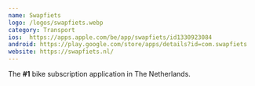 ```yaml
---
name: Swapfiets
logo: /logos/swapfiets.webp
category: Transport
ios:  https://apps.apple.com/be/app/swapfiets/id1330923084
android: https://play.google.com/store/apps/details?id=com.swapfiets
website: https://swapfiets.nl/
---
```


The **#1** bike subscription application in The Netherlands. 